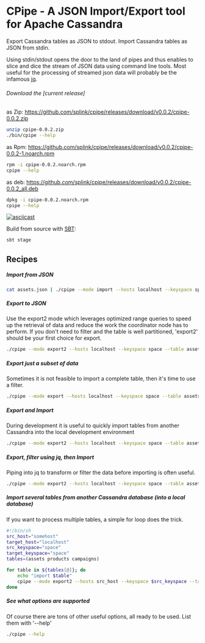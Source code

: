 # CPipe - A JSON Import/Export tool for Apache Cassandra

Export Cassandra tables as JSON to stdout. 
Import Cassandra tables as JSON from stdin.

Using stdin/stdout opens the door to the land of pipes and thus enables to slice and dice the stream of JSON data using command line tools. Most useful for the processing of streamed json data will probably be the infamous [jq](https://github.com/stedolan/jq).


###### Download the [current release]
as Zip: https://github.com/splink/cpipe/releases/download/v0.0.2/cpipe-0.0.2.zip
~~~bash
unzip cpipe-0.0.2.zip
./bin/cpipe --help 
~~~

as Rpm: https://github.com/splink/cpipe/releases/download/v0.0.2/cpipe-0.0.2-1.noarch.rpm
~~~bash
rpm -i cpipe-0.0.2.noarch.rpm
cpipe --help
~~~

as deb: https://github.com/splink/cpipe/releases/download/v0.0.2/cpipe-0.0.2_all.deb
 ~~~bash
dpkg -i cpipe-0.0.2.noarch.rpm
cpipe --help
 ~~~


[![asciicast](https://asciinema.org/a/XLXvSasorNPkMHH5isH5U0KKq.svg)](https://asciinema.org/a/XLXvSasorNPkMHH5isH5U0KKq?autoplay=1&loop=1)

Build from source with [SBT](https://www.scala-sbt.org):
~~~bash
sbt stage
~~~

## Recipes

##### Import from JSON
~~~bash
cat assets.json | ./cpipe --mode import --hosts localhost --keyspace space --table assets
~~~

##### Export to JSON
Use the export2 mode which leverages optimized range queries to speed up the retrieval of data and reduce the work the coordinator node has to perform.
If you don't need to filter and the table is well partitioned, 'export2' should be your first choice for export.
~~~bash
./cpipe --mode export2 --hosts localhost --keyspace space --table assets > assets.json
~~~


##### Export just a subset of data
Sometimes it is not feasible to import a complete table, then it's time to use a filter.
~~~bash
./cpipe --mode export --hosts localhost --keyspace space --table assets --filter "limit 100" > ouput
~~~

##### Export and Import
During development it is useful to quickly import tables from another Cassandra into the local development environment
~~~bash
./cpipe --mode export2 --hosts localhost --keyspace space --table assets --quiet | ./cpipe --mode import --hosts otherhost --keyspace space --table assets
~~~

##### Export, filter using jq, then Import
Piping into jq to transform or filter the data before importing is often useful.
~~~bash
./cpipe --mode export2 --hosts localhost --keyspace space --table assets --quiet | jq 'select(.name == "" | not)' | ./cpipe --mode import --hosts otherhost --keyspace space --table assets
~~~


##### Import several tables from another Cassandra database (into a local database)
If you want to process multiple tables, a simple for loop does the trick.
~~~bash
#!/bin/sh
src_host="somehost"
target_host="localhost"
src_keyspace="space"
target_keyspace="space"
tables=(assets products campaigns)

for table in ${tables[@]}; do
    echo "import $table"
    cpipe --mode export2 --hosts src_host --keyspace $src_keyspace --table $table --quiet | cpipe --mode import --hosts $target_host --keyspace $target_keyspace --table $table
done
~~~


##### See what options are supported
Of course there are tons of other useful options, all ready to be used. List them with '--help'
 ~~~bash
 ./cpipe --help
 ~~~
